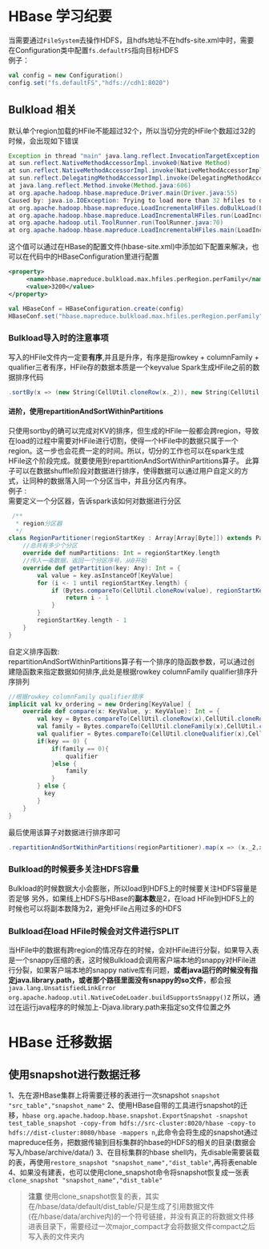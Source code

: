 # HBase 学习纪要
当需要通过`FileSystem`去操作HDFS，且hdfs地址不在hdfs-site.xml中时，需要在Configuration类中配置`fs.defaultFS`指向目标HDFS  
例子：
```scala
val config = new Configuration()
config.set("fs.defaultFS","hdfs://cdh1:8020")
```
## Bulkload 相关
默认单个region加载的HFile不能超过32个，所以当切分完的HFile个数超过32的时候，会出现如下错误
```java
Exception in thread "main" java.lang.reflect.InvocationTargetException
at sun.reflect.NativeMethodAccessorImpl.invoke0(Native Method)
at sun.reflect.NativeMethodAccessorImpl.invoke(NativeMethodAccessorImpl.java:57)
at sun.reflect.DelegatingMethodAccessorImpl.invoke(DelegatingMethodAccessorImpl.java:43)
at java.lang.reflect.Method.invoke(Method.java:606)
at org.apache.hadoop.hbase.mapreduce.Driver.main(Driver.java:55)
Caused by: java.io.IOException: Trying to load more than 32 hfiles to one family of one region
at org.apache.hadoop.hbase.mapreduce.LoadIncrementalHFiles.doBulkLoad(LoadIncrementalHFiles.java:377)
at org.apache.hadoop.hbase.mapreduce.LoadIncrementalHFiles.run(LoadIncrementalHFiles.java:960)
at org.apache.hadoop.util.ToolRunner.run(ToolRunner.java:70)
at org.apache.hadoop.hbase.mapreduce.LoadIncrementalHFiles.main(LoadIncrementalHFiles.java:967)
```
 这个值可以通过在HBase的配置文件(hbase-site.xml)中添加如下配置来解决，也可以在代码中的HBaseConfiguration里进行配置
```xml
<property>
　　　<name>hbase.mapreduce.bulkload.max.hfiles.perRegion.perFamily</name>
　　　<value>3200</value>
</property>
```
```scala
val HBaseConf = HBaseConfiguration.create(config)
HBaseConf.set("hbase.mapreduce.bulkload.max.hfiles.perRegion.perFamily", "3200")
```
### Bulkload导入时的注意事项
写入的HFile文件内一定要**有序**,并且是升序，有序是指rowkey + columnFamily + qualifier三者有序，HFile存的数据本质是一个keyvalue
Spark生成HFile之前的数据排序代码
```scala
.sortBy(x => (new String(CellUtil.cloneRow(x._2)), new String(CellUtil.cloneFamily(x._2)),new String(CellUtil.cloneQualifier(x._2))))
```
#### 进阶，使用repartitionAndSortWithinPartitions
只使用sortby的确可以完成对KV的排序，但生成的HFile一般都会跨region，导致在load的过程中需要对HFile进行切割，使得一个HFile中的数据只属于一个region。这一步也会花费一定的时间。所以，切分的工作也可以在spark生成HFile这个阶段完成。就要使用到repartitionAndSortWithinPartitions算子。
此算子可以在数据shuffle阶段对数据进行排序，使得数据可以通过用户自定义的方式，让同种的数据落入同一个分区当中，并且分区内有序。   
例子 :  
需要定义一个分区器，告诉spark该如何对数据进行分区  
```scala
 /**
  * region分区器
  */
class RegionPartitioner(regionStartKey : Array[Array[Byte]]) extends Partitioner {
    //总共有多少个分区
    override def numPartitions: Int = regionStartKey.length
    //传入一条数据，返回一个分区序号，从0开始
    override def getPartition(key: Any): Int = {
        val value = key.asInstanceOf[KeyValue]
        for (i <- 1 until regionStartKey.length) {
            if (Bytes.compareTo(CellUtil.cloneRow(value), regionStartKey(i)) < 0) {
                return i - 1
            }
        }
        regionStartKey.length - 1
    }
}
```
自定义排序函数:   
repartitionAndSortWithinPartitions算子有一个排序的隐函数参数，可以通过创建隐函数来指定数据如何排序,此处是根据rowkey columnFamily qualifier排序升序排列 
```scala
//根据rowkey columnFamily qualifier排序
implicit val kv_ordering = new Ordering[KeyValue] {
    override def compare(x: KeyValue, y: KeyValue): Int = {
        val key = Bytes.compareTo(CellUtil.cloneRow(x),CellUtil.cloneRow(y))
        val family = Bytes.compareTo(CellUtil.cloneFamily(x),CellUtil.cloneFamily(y))
        val qualifier = Bytes.compareTo(CellUtil.cloneQualifier(x),CellUtil.cloneQualifier(y))
        if(key == 0) {
            if(family == 0){
                qualifier
            }else {
                family
            }
        } else {
          key
        }
    }
}
```
最后使用该算子对数据进行排序即可
```scala
.repartitionAndSortWithinPartitions(regionPartitioner).map(x => (x._2,x._1))
```

### Bulkload的时候要多关注HDFS容量
Bulkload的时候数据大小会膨胀，所以load到HDFS上的时候要关注HDFS容量是否足够
另外，如果线上HDFS与HBase的**副本数**是2，在load HFile到HDFS上的时候也可以将副本数降为2，避免HFile占用过多的HDFS
### Bulkload在load HFile时候会对文件进行SPLIT
当HFile中的数据有跨region的情况存在的时候，会对HFile进行分裂，如果导入表是一个snappy压缩的表，这时候Bulkload会调用客户端本地的snappy对HFile进行分裂，如果客户端本地的snappy native库有问题，**或者java运行的时候没有指定java.library.path，或者那个路径里面没有snappy的so文件**，都会报`java.lang.UnsatisfiedLinkError org.apache.hadoop.util.NativeCodeLoader.buildSupportsSnappy()Z`
所以，通过在运行java程序的时候加上-Djava.library.path来指定so文件位置之外
# HBase 迁移数据
## 使用snapshot进行数据迁移
1、先在源HBase集群上将需要迁移的表进行一次snapshot `snapshot "src_table","snapshot_name"`
2、使用HBase自带的工具进行snapshot的迁移，`hbase org.apache.hadoop.hbase.snapshot.ExportSnapshot -snapshot test_table_snapshot -copy-from hdfs://src-cluster:8020/hbase -copy-to hdfs://dist-cluster:8080/hbase -mappers n`,此命令会将生成的snapshot通过mapreduce任务，把数据传输到目标集群的hbase的HDFS的相关的目录(数据会写入/hbase/archive/data/)
3、在目标集群的hbase shell内，先disable需要装载的表，再使用`restore_snapshot "snapshot_name","dist_table"`,再将表enable
4、如果没有建表，也可以使用clone_snapshot命令将snapshot恢复成一张表`clone_snapshot "snapshot_name","dist_table"`
> **注意** 使用clone_snapshot恢复的表，其实在/hbase/data/default/dist_table/只是生成了引用数据文件(在/hbase/data/archive内)的一个符号链接，并没有真正的将数据文件移进表目录下，需要经过一次major_compact才会将数据文件compact之后写入表的文件夹内